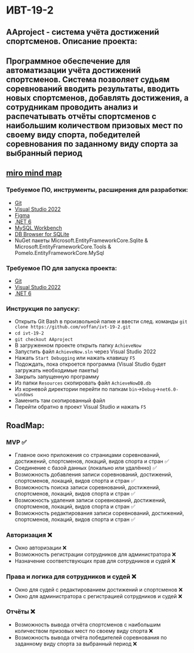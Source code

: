 # ИВТ-19-2
## AAproject - система учёта достижений спортсменов. Описание проекта:
Программное обеспечение для автоматизации учёта достижений спортсменов. Система позволяет судьям соревнований вводить результаты, вводить новых спортсменов, добавлять достижения, а сотрудникам проводить анализ и распечатывать отчёты спортсменов с наибольшим количеством призовых мест по своему виду спорта, победителей соревнования по заданному виду спорта за выбранный период
------
[miro mind map](https://miro.com/app/board/o9J_ly_HA3E=/)
------

### Требуемое ПО, инструменты, расширения для разработки:
- [Git](https://git-scm.com/)
- [Visual Studio 2022](https://visualstudio.microsoft.com/ru/vs/)
- [Figma](https://www.figma.com/file/hjKjceJW8k7CIGEPYxc1no/Common-Interface?node-id=70%3A9)
- [.NET 6](https://dotnet.microsoft.com/en-us/download/dotnet/6.0)
- [MySQL Workbench](https://www.mysql.com/products/workbench/)
- [DB Browser for SQLite](https://sqlitebrowser.org/dl/)
- NuGet пакеты Microsoft.EntityFrameworkCore.Sqlite & Microsoft.EntityFrameworkCore.Tools & Pomelo.EntityFrameworkCore.MySql

### Требуемое ПО для запуска проекта:
- [Git](https://git-scm.com/)
- [Visual Studio 2022](https://visualstudio.microsoft.com/ru/vs/)
- [.NET 6](https://dotnet.microsoft.com/en-us/download/dotnet/6.0)

### Инструкция по запуску:
- Открыть Git Bash в произвольной папке и ввести след. команды `git clone https://github.com/voffan/ivt-19-2.git`
- `cd ivt-19-2`
- `git checkout AAproject`
- В загруженном проекте открыть папку `AchieveNow`
- Запустить файл `AchieveNow.sln` через Visual Studio 2022
- Нажать `Start Debugging` или нажать клавишу `F5`
- Подождать, пока откроется программа (Visual Studio будет загружать необходимые пакеты)
- Закрыть запущенную программу
- Из папки `Resources` скопировать файл `AchieveNowDB.db`
- Из корневой директории перейти по папкам `bin`->`Debug`->`net6.0-windows`
- Заменить там скопированный файл
- Перейти обратно в проект Visual Studio и нажать `F5`

## RoadMap:
### MVP ✅
- Главное окно приложения со страницами соревнований, достижений, спортсменов, локаций, видов спорта и стран ✅
- Соединение с базой данных (локально или удалённо) ✅
- Возможность добавления записи соревнований, достижений, спортсменов, локаций, видов спорта и стран ✅
- Возможность поиска записи соревнований, достижений, спортсменов, локаций, видов спорта и стран ✅
- Возможность удаления записи соревнований, достижений, спортсменов, локаций, видов спорта и стран ✅
- Возможность редактирования записи соревнований, достижений, спортсменов, локаций, видов спорта и стран ✅

### Авторизация ❌
- Окно авторизации ❌
- Возможность регистрации сотрудников для администратора ❌
- Назначение соответствующих прав для сотрудников и судей ❌

### Права и логика для сотрудников и судей ❌
- Окно для судей с редактированием достижений и спортсменов ❌
- Окно для администратора с регистрацией сотрудников и судей ❌

### Отчёты ❌
- Возможность вывода отчёта спортсменов с наибольшим количеством призовых мест по своему виду спорта ❌
- Возможность вывода отчёта победителей соревнования по заданному виду спорта за выбранный период ❌
